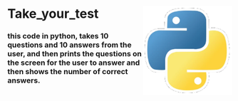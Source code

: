# <img src="https://github.com/rodrigonuness/language_pictures/blob/master/Python.png" align="right" width="200">
# Take_your_test
### this code in python, takes 10 questions and 10 answers from the user, and then prints the questions on the screen for the user to answer and then shows the number of correct answers.
### 
####



